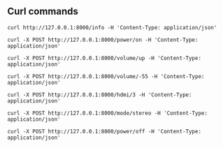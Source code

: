 ## Curl commands

`curl http://127.0.0.1:8000/info -H 'Content-Type: application/json'`

`curl -X POST http://127.0.0.1:8000/power/on -H 'Content-Type: application/json'`

`curl -X POST http://127.0.0.1:8000/volume/up -H 'Content-Type: application/json'`

`curl -X POST http://127.0.0.1:8000/volume/-55 -H 'Content-Type: application/json'`


`curl -X POST http://127.0.0.1:8000/hdmi/3 -H 'Content-Type: application/json'`

`curl -X POST http://127.0.0.1:8000/mode/stereo -H 'Content-Type: application/json'`

`curl -X POST http://127.0.0.1:8000/power/off -H 'Content-Type: application/json'`